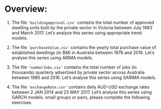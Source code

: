 # Overview:

1. The file `'buildingapproval.csv'` contains the total number of approved dwelling units built by the private sector in Victoria between July 1983 and March 2017. Let’s analyse this series using appropriate trend models.

2. The file `'purchaseValue.csv'` contains the yearly total purchase value of established dwellings (in $M) in Australia between 1976 and 2016. Let’s analyse this series using ARIMA models.

3. The file `'numberJobs.csv'` contains the total number of jobs (in thousands) quarterly advertised by private sector across Australia between 1980 and 2016. Let’s analyse this series using SARIMA models.

4. The file `'exchangeRate.csv'` contains daily AUD-USD exchange rates between 2 JAN 2014 and 23 MAY 2017. Let’s analyse this series using GARCH models. small groups or pairs, please complete the following exercises.